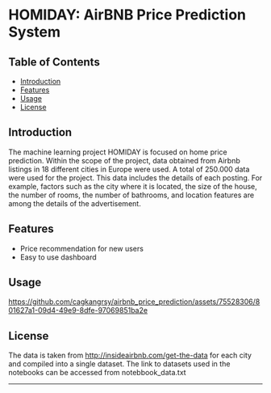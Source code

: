 # HOMIDAY: AirBNB Price Prediction System

## Table of Contents

- [Introduction](#introduction)
- [Features](#features)
- [Usage](#usage)
- [License](#license)

## Introduction

The machine learning project HOMIDAY is focused on home price prediction. Within the scope of the project, data obtained from Airbnb listings in 18 different cities in Europe were used. A total of 250.000 data were used for the project. This data includes the details of each posting. For example, factors such as the city where it is located, the size of the house, the number of rooms, the number of bathrooms, and location features are among the details of the advertisement.

## Features

- Price recommendation for new users
- Easy to use dashboard

## Usage

https://github.com/cagkangrsy/airbnb_price_prediction/assets/75528306/801627a1-09d4-49e9-8dfe-97069851ba2e



## License

The data is taken from http://insideairbnb.com/get-the-data for each city and compiled into a single dataset.
The link to datasets used in the notebooks can be accessed from notebbook_data.txt

---
